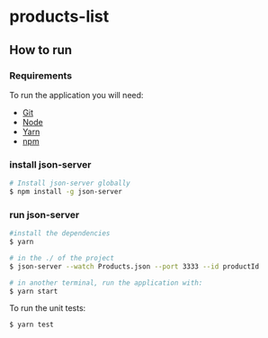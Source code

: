 # products-list

## How to run

### Requirements

To run the application you will need:
* [Git](https://git-scm.com)
* [Node](https://nodejs.org/)
* [Yarn](https://yarnpkg.com/)
* [npm](https://npmjs.com/)

### install json-server
```bash
# Install json-server globally
$ npm install -g json-server

```
### run json-server
```bash
#install the dependencies
$ yarn

# in the ./ of the project
$ json-server --watch Products.json --port 3333 --id productId

# in another terminal, run the application with:
$ yarn start
```

To run the unit tests:
```bash
$ yarn test
```